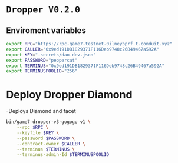 # `Dropper V0.2.0`

## Enviroment variables
``` bash
export RPC="https://rpc-game7-testnet-0ilneybprf.t.conduit.xyz"
export CALLER="0x9ed191DB1829371F116Deb9748c26B49467a592A"
export KEY=".secrets/dao-dev.json"
export PASSWORD="peppercat"
export TERMINUS="0x9ed191DB1829371F116Deb9748c26B49467a592A"
export TERMINUSPOOLID="256"
```

# Deploy Dropper Diamond
-Deploys Diamond and facet


```bash
bin/game7 dropper-v3-gogogo v1 \
    --rpc $RPC \
    --keyfile $KEY \
    --password $PASSWORD \
    --contract-owner $CALLER \
    --terminus $TERMINUS \
    --terminus-admin-Id $TERMINUSPOOLID

```